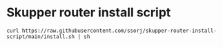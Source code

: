 # Skupper router install script

~~~
curl https://raw.githubusercontent.com/ssorj/skupper-router-install-script/main/install.sh | sh
~~~
